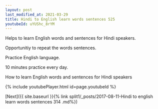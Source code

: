 ```yaml
---
layout: post
last_modified_at: 2021-03-29
title: Hindi to English learn words sentences 525 
youtubeId: uYUShc_8rYM
---
```

 
 
Helps to learn English words and sentences for Hindi speakers.

Opportunitiy to repeat the words sentences. 

Practice English language. 
 
10 minutes practice every day. 
 
How to learn English words and sentences for Hindi speakers 
 
{% include youtubePlayer.html id=page.youtubeId %}
 
 
[Next]({{ site.baseurl }}{% link  split1/_posts/2017-08-11-Hindi to english learn words sentences 314 .md%})
 
